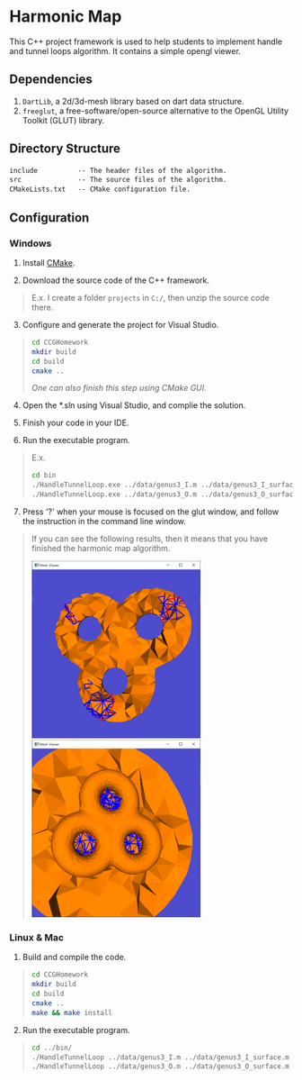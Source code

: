 # Harmonic Map

This C++ project framework is used to help students to implement handle and tunnel loops algorithm. It contains a simple opengl viewer.

## Dependencies
 
1. `DartLib`, a 2d/3d-mesh library based on dart data structure.
2. `freeglut`, a free-software/open-source alternative to the OpenGL Utility Toolkit (GLUT) library.

## Directory Structure

``` txt
include          -- The header files of the algorithm.
src              -- The source files of the algorithm. 
CMakeLists.txt   -- CMake configuration file.
```

## Configuration

### Windows

1. Install [CMake](https://cmake.org/download/).

2. Download the source code of the C++ framework.
> E.x. I create a folder `projects` in `C:/`, then unzip the source code there.

3. Configure and generate the project for Visual Studio.

> ``` bash
> cd CCGHomework
> mkdir build
> cd build
> cmake ..
> ```
> *One can also finish this step using CMake GUI.*

4. Open the \*.sln using Visual Studio, and complie the solution.

5. Finish your code in your IDE.

6. Run the executable program.
> E.x. 
> ``` bash
> cd bin
> ./HandleTunnelLoop.exe ../data/genus3_I.m ../data/genus3_I_surface.m
> ./HandleTunnelLoop.exe ../data/genus3_O.m ../data/genus3_O_surface.m
> ```

7. Press '?' when your mouse is focused on the glut window, and follow the instruction in the command line window.
> If you can see the following results, then it means that you have finished the harmonic map algorithm. 
> 
> ![Handle Loops](../resources/genus_handle_loops.png) ![Tunnel Loops](../resources/genus_tunnel_loops.png)

### Linux & Mac

1. Build and compile the code.

> ``` bash
> cd CCGHomework
> mkdir build
> cd build
> cmake ..
> make && make install
> ```

2. Run the executable program.

> ``` bash
> cd ../bin/
> ./HandleTunnelLoop ../data/genus3_I.m ../data/genus3_I_surface.m
> ./HandleTunnelLoop ../data/genus3_O.m ../data/genus3_O_surface.m
> ```
